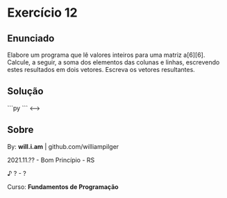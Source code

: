 # Exercício 12

## Enunciado

Elabore um programa que lê valores inteiros para uma matriz a[6][6]. Calcule, a seguir, a soma dos elementos das colunas e linhas, escrevendo estes resultados em dois vetores. Escreva os vetores resultantes.

## Solução

<!-->
```py

```
<-->

## Sobre

By: **will.i.am** | github.com/williampilger

2021.11.?? - Bom Princípio - RS

♪ ? - ?

Curso: **Fundamentos de Programação**
